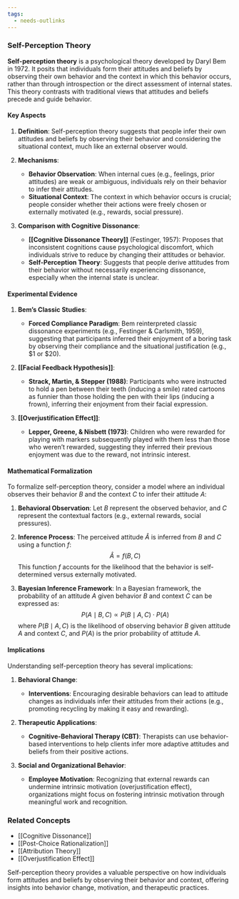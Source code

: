 ```yaml
---
tags:
  - needs-outlinks
---
```


### Self-Perception Theory

**Self-perception theory** is a psychological theory developed by Daryl Bem in 1972. It posits that individuals form their attitudes and beliefs by observing their own behavior and the context in which this behavior occurs, rather than through introspection or the direct assessment of internal states. This theory contrasts with traditional views that attitudes and beliefs precede and guide behavior.

#### Key Aspects

1. **Definition**:
   Self-perception theory suggests that people infer their own attitudes and beliefs by observing their behavior and considering the situational context, much like an external observer would.

2. **Mechanisms**:
   - **Behavior Observation**: When internal cues (e.g., feelings, prior attitudes) are weak or ambiguous, individuals rely on their behavior to infer their attitudes.
   - **Situational Context**: The context in which behavior occurs is crucial; people consider whether their actions were freely chosen or externally motivated (e.g., rewards, social pressure).

3. **Comparison with Cognitive Dissonance**:
   - **[[Cognitive Dissonance Theory]]** (Festinger, 1957): Proposes that inconsistent cognitions cause psychological discomfort, which individuals strive to reduce by changing their attitudes or behavior.
   - **Self-Perception Theory**: Suggests that people derive attitudes from their behavior without necessarily experiencing dissonance, especially when the internal state is unclear.

#### Experimental Evidence

1. **Bem’s Classic Studies**:
   - **Forced Compliance Paradigm**: Bem reinterpreted classic dissonance experiments (e.g., Festinger & Carlsmith, 1959), suggesting that participants inferred their enjoyment of a boring task by observing their compliance and the situational justification (e.g., $1 or $20).

2. **[[Facial Feedback Hypothesis]]**:
   - **Strack, Martin, & Stepper (1988)**: Participants who were instructed to hold a pen between their teeth (inducing a smile) rated cartoons as funnier than those holding the pen with their lips (inducing a frown), inferring their enjoyment from their facial expression.

3. **[[Overjustification Effect]]**:
   - **Lepper, Greene, & Nisbett (1973)**: Children who were rewarded for playing with markers subsequently played with them less than those who weren’t rewarded, suggesting they inferred their previous enjoyment was due to the reward, not intrinsic interest.

#### Mathematical Formalization

To formalize self-perception theory, consider a model where an individual observes their behavior $B$ and the context $C$ to infer their attitude $A$:

1. **Behavioral Observation**:
   Let $B$ represent the observed behavior, and $C$ represent the contextual factors (e.g., external rewards, social pressures).

2. **Inference Process**:
   The perceived attitude $\hat{A}$ is inferred from $B$ and $C$ using a function $f$:
   $$
   \hat{A} = f(B, C)
   $$
   This function $f$ accounts for the likelihood that the behavior is self-determined versus externally motivated.

3. **Bayesian Inference Framework**:
   In a Bayesian framework, the probability of an attitude $A$ given behavior $B$ and context $C$ can be expressed as:
   $$
   P(A \mid B, C) \propto P(B \mid A, C) \cdot P(A)
   $$
   where $P(B \mid A, C)$ is the likelihood of observing behavior $B$ given attitude $A$ and context $C$, and $P(A)$ is the prior probability of attitude $A$.

#### Implications

Understanding self-perception theory has several implications:

1. **Behavioral Change**:
   - **Interventions**: Encouraging desirable behaviors can lead to attitude changes as individuals infer their attitudes from their actions (e.g., promoting recycling by making it easy and rewarding).

2. **Therapeutic Applications**:
   - **Cognitive-Behavioral Therapy (CBT)**: Therapists can use behavior-based interventions to help clients infer more adaptive attitudes and beliefs from their positive actions.

3. **Social and Organizational Behavior**:
   - **Employee Motivation**: Recognizing that external rewards can undermine intrinsic motivation (overjustification effect), organizations might focus on fostering intrinsic motivation through meaningful work and recognition.

### Related Concepts

- [[Cognitive Dissonance]]
- [[Post-Choice Rationalization]]
- [[Attribution Theory]]
- [[Overjustification Effect]]

Self-perception theory provides a valuable perspective on how individuals form attitudes and beliefs by observing their behavior and context, offering insights into behavior change, motivation, and therapeutic practices.